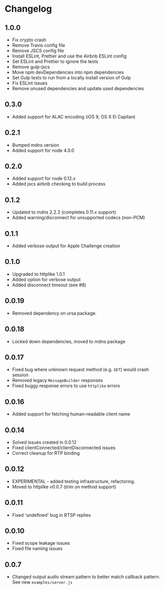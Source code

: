 # Changelog

## 1.0.0

- Fix crypto crash
- Remove Travis config file
- Remove JSCS config file
- Install ESLint, Prettier and use the Airbnb ESLint config
- Set ESLint and Prettier to ignore the tests
- Remove gulp-jscs
- Move npm devDependencies into npm dependencies
- Set Gulp tests to run from a locally install version of Gulp
- Fix ESLint issues
- Remove unused dependencies and update used dependencies

## 0.3.0
- Added support for ALAC encoding (iOS 9, OS X El Capitan)

## 0.2.1
- Bumped mdns version
- Added support for node 4.0.0

## 0.2.0
- Added support for node 0.12.x
- Added jscs airbnb checking to build process

## 0.1.2
- Updated to mdns 2.2.2 (completes 0.11.x support)
- Added warning/disconnect for unsupported codecs (non-PCM)

## 0.1.1
- Added verbose output for Apple Challenge creation

## 0.1.0
- Upgraded to httplike 1.0.1
- Added option for verbose output
- Added disconnect timeout (see #8)

## 0.0.19
- Removed dependency on ursa package.

## 0.0.18
- Locked down dependencies, moved to mdns package

## 0.0.17
- Fixed bug where unknown request method (e.g. `GET`) would crash session
- Removed legacy `MessageBuilder` responses
- Fixed buggy response errors to use `httplike` errors

## 0.0.16
- Added support for fetching human-readable client name

## 0.0.14
- Solved issues created in 0.0.12
- Fixed clientConnected/clientDisconnected issues
- Correct cleanup for RTP binding

## 0.0.12
- EXPERIMENTAL - added testing infrastructure, refactoring.
- Moved to httplike v0.0.7 (trim on method support)

## 0.0.11
- Fixed 'undefined' bug in RTSP replies

## 0.0.10
- Fixed scope leakage issues
- Fixed file naming issues

## 0.0.7
- Changed output audio stream pattern to better match callback pattern. See new ```examples/server.js```

